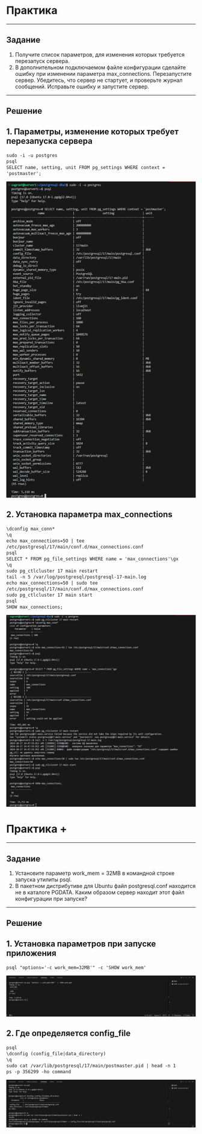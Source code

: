 # Практика

---

## Задание

1. Получите список параметров, для изменения которых
   требуется перезапуск сервера.
2. В дополнительном подключаемом файле конфигурации
   сделайте ошибку при изменении параметра max_connections.
   Перезапустите сервер. Убедитесь, что сервер не стартует,
   и проверьте журнал сообщений.
   Исправьте ошибку и запустите сервер.

---

## Решение

## 1. Параметры, изменение которых требует перезапуска сервера

```
sudo -i -u postgres
psql
SELECT name, setting, unit FROM pg_settings WHERE context = 'postmaster';
```

![Alt text](https://github.com/wineperm/postgresql-dba1/blob/main/dba1_03_tools_configuration/restart%20options.jpg)

## 2. Установка параметра max_connections

```
\dconfig max_conn*
\q
echo max_connections=5O | tee /etc/postgresql/17/main/conf.d/max_connections.conf
psql
SELECT * FROM pg_file_settings WHERE name = 'max_connections'\gx
\q
sudo pg_ctlcluster 17 main restart
tail -n 5 /var/log/postgresql/postgresql-17-main.log
echo max_connections=50 | sudo tee /etc/postgresql/17/main/conf.d/max_connections.conf
sudo pg_ctlcluster 17 main start
psql
SHOW max_connections;
```

![Alt text](https://github.com/wineperm/postgresql-dba1/blob/main/dba1_03_tools_configuration/max_connections.jpg)

# Практика +

---

## Задание

1. Установите параметр work_mem = 32MB в командной строке  
   запуска утилиты psql.
2. В пакетном дистрибутиве для Ubuntu файл postgresql.conf
   находится не в каталоге PGDATA. Каким образом сервер
   находит этот файл конфигурации при запуске?

---

## Решение

## 1. Установка параметров при запуске приложения

```
psql "options='-c work_mem=32MB'" -c 'SHOW work_mem'
```

![Alt text](https://github.com/wineperm/postgresql-dba1/blob/main/dba1_03_tools_configuration/startup_parameters.jpg)

## 2. Где определяется config_file

```
psql
\dconfig (config_file|data_directory)
\q
sudo cat /var/lib/postgresql/17/main/postmaster.pid | head -n 1
ps -p 356299 -ho command
```

![Alt text](https://github.com/wineperm/postgresql-dba1/blob/main/dba1_03_tools_configuration/config_file.jpg)

